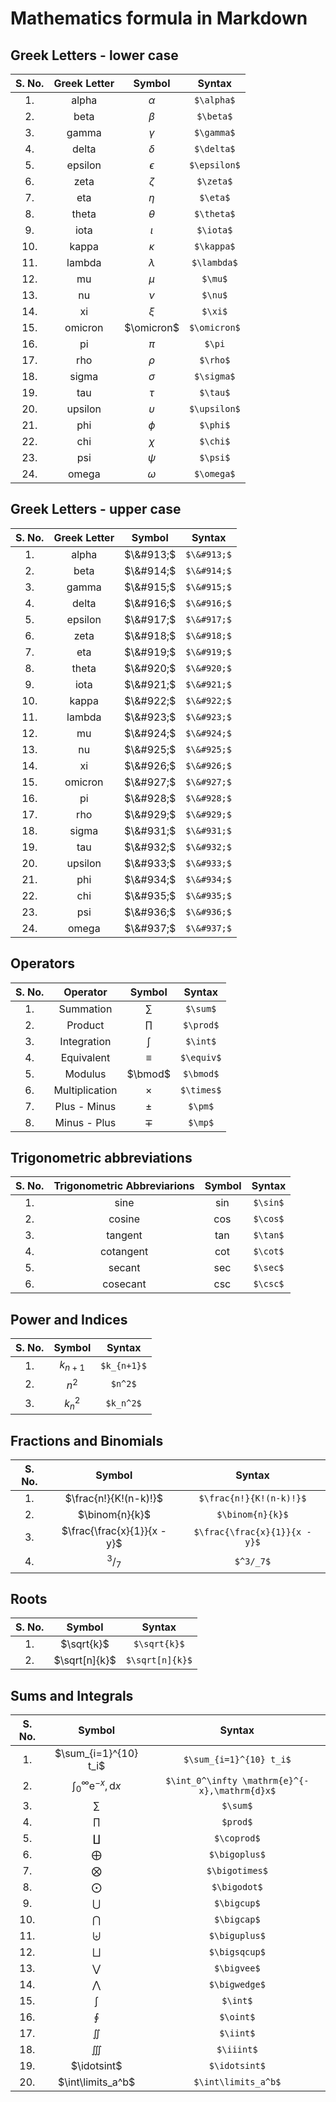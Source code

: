 # Mathematics formula in Markdown

## Greek Letters - lower case
| S. No. | Greek Letter | Symbol |  Syntax  |
| :---: | :---: | :---: | :---: |
| 1.  | alpha | $\alpha$  | `$\alpha$`  |
| 2.  | beta  | $\beta$   | `$\beta$`   |
| 3.  | gamma | $\gamma$  | `$\gamma$`  |
| 4.  | delta | $\delta$  | `$\delta$`  |  
| 5.  | epsilon | $\epsilon$  | `$\epsilon$`  |
| 6.  | zeta  | $\zeta$ | `$\zeta$` |
| 7.  | eta | $\eta$  | `$\eta$`  |
| 8.  | theta | $\theta$  | `$\theta$` |
| 9.  | iota  | $\iota$ | `$\iota$`  |
| 10. | kappa | $\kappa$  | `$\kappa$`  |
| 11. | lambda  | $\lambda$ | `$\lambda$` |
| 12. | mu  | $\mu$ | `$\mu$` |
| 13. | nu  | $\nu$ | `$\nu$` |
| 14. | xi  | $\xi$ | `$\xi$` |
| 15. | omicron | $\omicron$  | `$\omicron$`  |
| 16. | pi  | $\pi$ | `$\pi`  |
| 17. | rho | $\rho$  | `$\rho$`  |
| 18. | sigma | $\sigma$  | `$\sigma$`  |
| 19. | tau | $\tau$  | `$\tau$`  |
| 20. | upsilon | $\upsilon$  | `$\upsilon$`  |
| 21. | phi | $\phi$  | `$\phi$`  |
| 22. | chi | $\chi$  | `$\chi$`  |
| 23. | psi | $\psi$  | `$\psi$`  |
| 24. | omega | $\omega$  | `$\omega$`  |


## Greek Letters - upper case
| S. No. | Greek Letter | Symbol |  Syntax  |
| :---: | :---: | :---: | :---: |
| 1.  | alpha | $\&#913;$  | `$\&#913;$` |
| 2.  | beta | $\&#914;$  | `$\&#914;$` |
| 3.  | gamma | $\&#915;$  | `$\&#915;$` |
| 4.  | delta | $\&#916;$  | `$\&#916;$` |
| 5.  | epsilon | $\&#917;$  | `$\&#917;$` |
| 6.  | zeta | $\&#918;$  | `$\&#918;$` |
| 7.  | eta | $\&#919;$  | `$\&#919;$` |
| 8.  | theta | $\&#920;$  | `$\&#920;$` |
| 9.  | iota | $\&#921;$  | `$\&#921;$` |
| 10.  | kappa | $\&#922;$  | `$\&#922;$` |
| 11.  | lambda | $\&#923;$  | `$\&#923;$` |
| 12.  | mu | $\&#924;$  | `$\&#924;$` |
| 13.  | nu | $\&#925;$  | `$\&#925;$` |
| 14.  | xi | $\&#926;$  | `$\&#926;$` |
| 15.  | omicron | $\&#927;$  | `$\&#927;$` |
| 16.  | pi | $\&#928;$  | `$\&#928;$` |
| 17.  | rho | $\&#929;$  | `$\&#929;$` |
| 18.  | sigma | $\&#931;$  | `$\&#931;$` |
| 19.  | tau | $\&#932;$  | `$\&#932;$` |
| 20.  | upsilon | $\&#933;$  | `$\&#933;$` |
| 21.  | phi | $\&#934;$  | `$\&#934;$` |
| 22.  | chi | $\&#935;$  | `$\&#935;$` |
| 23.  | psi | $\&#936;$  | `$\&#936;$` |
| 24.  | omega | $\&#937;$  | `$\&#937;$` |


## Operators
| S. No. | Operator | Symbol |  Syntax  |
| :---: | :---: | :---: | :---: |
| 1.  | Summation | $\sum$  | `$\sum$`  |
| 2.  | Product | $\prod$ | `$\prod$` | 
| 3.  | Integration | $\int$  | `$\int$`  |
| 4.  | Equivalent  | $\equiv$  | `$\equiv$`  |
| 5.  | Modulus | $\bmod$ | `$\bmod$` |
| 6.  | Multiplication  | $\times$  | `$\times$`  |
| 7.  | Plus - Minus  | $\pm$ | `$\pm$` |
| 8.  | Minus - Plus  | $\mp$ | `$\mp$` |


## Trigonometric abbreviations
| S. No. | Trigonometric Abbreviarions | Symbol |  Syntax  |
| :---: | :---: | :---: | :---: |
| 1.  | sine  | $\sin$  | `$\sin$`  |
| 2.  | cosine | $\cos$  | `$\cos$`  |
| 3.  | tangent | $\tan$  | `$\tan$`  |
| 4.  | cotangent | $\cot$  | `$\cot$`  |
| 5.  | secant  | $\sec$  | `$\sec$`  |
| 6.  | cosecant  | $\csc$  | `$\csc$`  |


## Power and Indices
| S. No. | Symbol  | Syntax  |
| :---: | :---: | :---: |
| 1.  | $k_{n+1}$ | `$k_{n+1}$` |
| 2.  | $n^2$ | `$n^2$` |
| 3.  | $k_n^2$ | `$k_n^2$` |


## Fractions and Binomials
| S. No. | Symbol  | Syntax  |
| :---: | :---: | :---: |
| 1.  | $\frac{n!}{K!(n-k)!}$ | `$\frac{n!}{K!(n-k)!}$`  |
| 2.  | $\binom{n}{k}$  | `$\binom{n}{k}$`  |
| 3.  | $\frac{\frac{x}{1}}{x - y}$ | `$\frac{\frac{x}{1}}{x - y}$` |
| 4.  | $^3/_7$ | `$^3/_7$` |


## Roots
| S. No. | Symbol  | Syntax  |
| :---: | :---: | :---: |
| 1.  | $\sqrt{k}$  | `$\sqrt{k}$`  |
| 2.  | $\sqrt[n]{k}$ | `$\sqrt[n]{k}$` |


## Sums and Integrals
| S. No. | Symbol  | Syntax  |
| :---: | :---: | :---: |
| 1.  | $\sum_{i=1}^{10} t_i$ | `$\sum_{i=1}^{10} t_i$` |
| 2.  | $\int_0^\infty \mathrm{e}^{-x},\mathrm{d}x$ | `$\int_0^\infty \mathrm{e}^{-x},\mathrm{d}x$` |
| 3.  | $\sum$  | `$\sum$`  |
| 4.  | $\prod$ | `$prod$`  |
| 5.  | $\coprod$ | `$\coprod$` |
| 6.  | $\bigoplus$ | `$\bigoplus$` | 
| 7.  | $\bigotimes$  | `$\bigotimes$`  |
| 8.  | $\bigodot$  | `$\bigodot$`  |
| 9.  | $\bigcup$ | `$\bigcup$` |
| 10. | $\bigcap$ | `$\bigcap$` |
| 11. | $\biguplus$ | `$\biguplus$`  |
| 12. | $\bigsqcup$ | `$\bigsqcup$` |
| 13. | $\bigvee$ | `$\bigvee$` |
| 14. | $\bigwedge$ | `$\bigwedge$` |
| 15. | $\int$  | `$\int$`  |
| 16. | $\oint$ | `$\oint$` |
| 17. | $\iint$ | `$\iint$` |
| 18. | $\iiint$  | `$\iiint$`  |
| 19. | $\idotsint$ | `$\idotsint$` |
| 20. | $\int\limits_a^b$ | `$\int\limits_a^b$`  |

